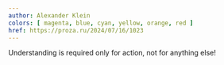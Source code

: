 ```yaml
---
author: Alexander Klein
colors: [ magenta, blue, cyan, yellow, orange, red ]
href: https://proza.ru/2024/07/16/1023
---
```

Understanding is required only for action,
not for anything else!
